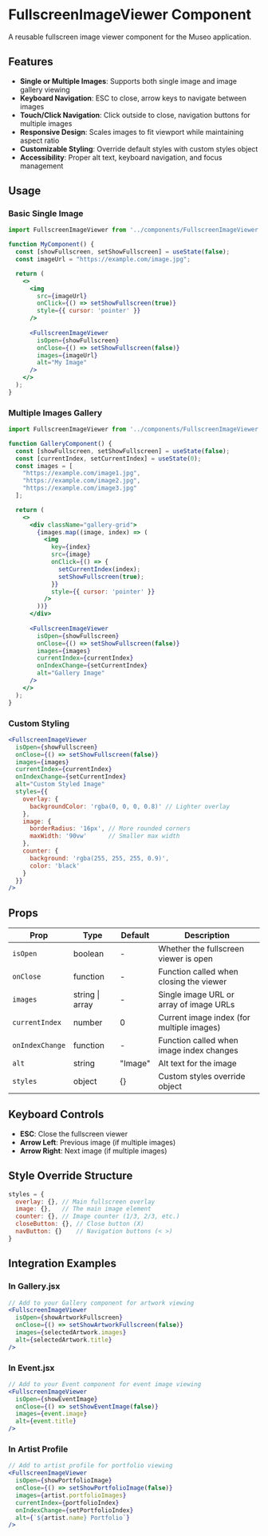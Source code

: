 # FullscreenImageViewer Component

A reusable fullscreen image viewer component for the Museo application.

## Features

- **Single or Multiple Images**: Supports both single image and image gallery viewing
- **Keyboard Navigation**: ESC to close, arrow keys to navigate between images
- **Touch/Click Navigation**: Click outside to close, navigation buttons for multiple images
- **Responsive Design**: Scales images to fit viewport while maintaining aspect ratio
- **Customizable Styling**: Override default styles with custom styles object
- **Accessibility**: Proper alt text, keyboard navigation, and focus management

## Usage

### Basic Single Image

```jsx
import FullscreenImageViewer from '../components/FullscreenImageViewer';

function MyComponent() {
  const [showFullscreen, setShowFullscreen] = useState(false);
  const imageUrl = "https://example.com/image.jpg";

  return (
    <>
      <img 
        src={imageUrl} 
        onClick={() => setShowFullscreen(true)}
        style={{ cursor: 'pointer' }}
      />
      
      <FullscreenImageViewer
        isOpen={showFullscreen}
        onClose={() => setShowFullscreen(false)}
        images={imageUrl}
        alt="My Image"
      />
    </>
  );
}
```

### Multiple Images Gallery

```jsx
import FullscreenImageViewer from '../components/FullscreenImageViewer';

function GalleryComponent() {
  const [showFullscreen, setShowFullscreen] = useState(false);
  const [currentIndex, setCurrentIndex] = useState(0);
  const images = [
    "https://example.com/image1.jpg",
    "https://example.com/image2.jpg",
    "https://example.com/image3.jpg"
  ];

  return (
    <>
      <div className="gallery-grid">
        {images.map((image, index) => (
          <img 
            key={index}
            src={image} 
            onClick={() => {
              setCurrentIndex(index);
              setShowFullscreen(true);
            }}
            style={{ cursor: 'pointer' }}
          />
        ))}
      </div>
      
      <FullscreenImageViewer
        isOpen={showFullscreen}
        onClose={() => setShowFullscreen(false)}
        images={images}
        currentIndex={currentIndex}
        onIndexChange={setCurrentIndex}
        alt="Gallery Image"
      />
    </>
  );
}
```

### Custom Styling

```jsx
<FullscreenImageViewer
  isOpen={showFullscreen}
  onClose={() => setShowFullscreen(false)}
  images={images}
  currentIndex={currentIndex}
  onIndexChange={setCurrentIndex}
  alt="Custom Styled Image"
  styles={{
    overlay: {
      backgroundColor: 'rgba(0, 0, 0, 0.8)' // Lighter overlay
    },
    image: {
      borderRadius: '16px', // More rounded corners
      maxWidth: '90vw'      // Smaller max width
    },
    counter: {
      background: 'rgba(255, 255, 255, 0.9)',
      color: 'black'
    }
  }}
/>
```

## Props

| Prop | Type | Default | Description |
|------|------|---------|-------------|
| `isOpen` | boolean | - | Whether the fullscreen viewer is open |
| `onClose` | function | - | Function called when closing the viewer |
| `images` | string \| array | - | Single image URL or array of image URLs |
| `currentIndex` | number | 0 | Current image index (for multiple images) |
| `onIndexChange` | function | - | Function called when image index changes |
| `alt` | string | "Image" | Alt text for the image |
| `styles` | object | {} | Custom styles override object |

## Keyboard Controls

- **ESC**: Close the fullscreen viewer
- **Arrow Left**: Previous image (if multiple images)
- **Arrow Right**: Next image (if multiple images)

## Style Override Structure

```jsx
styles = {
  overlay: {}, // Main fullscreen overlay
  image: {},   // The main image element
  counter: {}, // Image counter (1/3, 2/3, etc.)
  closeButton: {}, // Close button (X)
  navButton: {}    // Navigation buttons (< >)
}
```

## Integration Examples

### In Gallery.jsx
```jsx
// Add to your Gallery component for artwork viewing
<FullscreenImageViewer
  isOpen={showArtworkFullscreen}
  onClose={() => setShowArtworkFullscreen(false)}
  images={selectedArtwork.images}
  alt={selectedArtwork.title}
/>
```

### In Event.jsx
```jsx
// Add to your Event component for event image viewing
<FullscreenImageViewer
  isOpen={showEventImage}
  onClose={() => setShowEventImage(false)}
  images={event.image}
  alt={event.title}
/>
```

### In Artist Profile
```jsx
// Add to artist profile for portfolio viewing
<FullscreenImageViewer
  isOpen={showPortfolioImage}
  onClose={() => setShowPortfolioImage(false)}
  images={artist.portfolioImages}
  currentIndex={portfolioIndex}
  onIndexChange={setPortfolioIndex}
  alt={`${artist.name} Portfolio`}
/>
```
